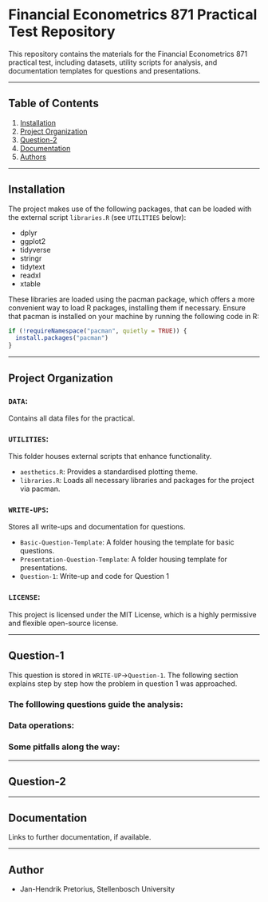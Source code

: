 # Financial Econometrics 871 Practical Test Repository

This repository contains the materials for the Financial Econometrics 871 practical test, including datasets, utility scripts for analysis, and documentation templates for questions and presentations.

---

## Table of Contents
1. [Installation](#installation)
2. [Project Organization](#project-organization)
4. [Question-2](#q2)
5. [Documentation](#documentation)
6. [Authors](#authors-and-acknowledgment)


---
##  Installation

The project makes use of the following packages, that can be loaded with the external script `libraries.R` (see `UTILITIES` below):
- dplyr
- ggplot2
- tidyverse
- stringr
- tidytext
- readxl
- xtable

These libraries are loaded using the pacman package, which offers a more convenient way to load R packages, installing them if necessary. Ensure that pacman is installed on your machine by running the following code in R:

```r
if (!requireNamespace("pacman", quietly = TRUE)) {
  install.packages("pacman")
}

```

---

## Project Organization

### `DATA`:
Contains all data files for the practical.

### `UTILITIES`:
This folder houses external scripts that enhance functionality.
  - `aesthetics.R`: Provides a standardised plotting theme.
  - `libraries.R`: Loads all necessary libraries and packages for the project via pacman.

### `WRITE-UPS`:
Stores all write-ups and documentation for questions.
  - `Basic-Question-Template`: A folder housing the template for basic questions.
  - `Presentation-Question-Template`: A folder housing template for presentations.
  - `Question-1`: Write-up and code for Question 1
  
### `LICENSE`:
This project is licensed under the MIT License, which is a highly permissive and flexible open-source license.

--- 

##  Question-1

This question is stored in `WRITE-UP`->`Question-1`. The following section explains step by step how the problem in question 1 was approached.

### The folllowing questions guide the analysis:



### Data operations:



### Some pitfalls along the way:


---

##  Question-2

---

## Documentation

Links to further documentation, if available.

---

## Author

- Jan-Hendrik Pretorius, Stellenbosch University
